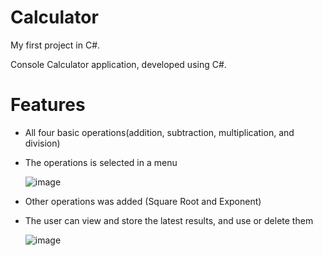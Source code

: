 # Calculator
My first project in C#.

Console Calculator application, developed using C#.

# Features
* All four basic operations(addition, subtraction, multiplication, and division)

* The operations is selected in a menu

  ![image](https://user-images.githubusercontent.com/38431500/206929857-2e89f198-454b-4a54-9aa1-c444061552ff.png)

* Other operations was added (Square Root and Exponent)

* The user can view and store the latest results, and use or delete them

  ![image](https://user-images.githubusercontent.com/38431500/206930002-22bc5329-2cec-42be-a91e-6a75c168fa2a.png)
